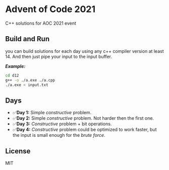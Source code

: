 # Advent of Code 2021
C++ solutions for AOC 2021 event

## Build and Run
you can build solutions for each day using any c++ compiler version at least 14. And then just pipe your input to the input buffer.

***Example:***
```bash
cd d12
g++ -o ./a.exe ./a.cpp
./a.exe < input.txt
```

## Days
* ✅**Day 1:** Simple _constructive_ problem.
* ✅**Day 2:** Simple _constructive_ problem. Not harder then the first one.
* ✅**Day 3:** _Constructive_ problem + bit operations.
* ✅**Day 4:** _Constructive_ problem could be optimized to work faster, but the input is small enough for the _brute force_.

## License
MIT
